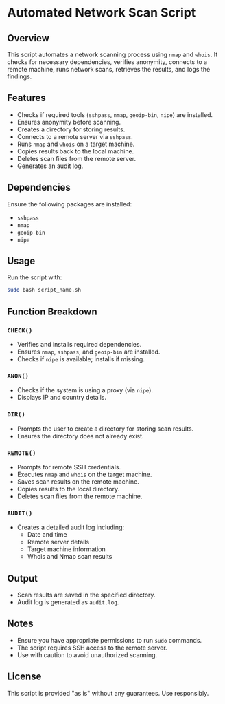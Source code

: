 # Automated Network Scan Script

## Overview
This script automates a network scanning process using `nmap` and `whois`. It checks for necessary dependencies, verifies anonymity, connects to a remote machine, runs network scans, retrieves the results, and logs the findings.

## Features
- Checks if required tools (`sshpass`, `nmap`, `geoip-bin`, `nipe`) are installed.
- Ensures anonymity before scanning.
- Creates a directory for storing results.
- Connects to a remote server via `sshpass`.
- Runs `nmap` and `whois` on a target machine.
- Copies results back to the local machine.
- Deletes scan files from the remote server.
- Generates an audit log.

## Dependencies
Ensure the following packages are installed:
- `sshpass`
- `nmap`
- `geoip-bin`
- `nipe`

## Usage
Run the script with:
```bash
sudo bash script_name.sh
```

## Function Breakdown
### `CHECK()`
- Verifies and installs required dependencies.
- Ensures `nmap`, `sshpass`, and `geoip-bin` are installed.
- Checks if `nipe` is available; installs if missing.

### `ANON()`
- Checks if the system is using a proxy (via `nipe`).
- Displays IP and country details.

### `DIR()`
- Prompts the user to create a directory for storing scan results.
- Ensures the directory does not already exist.

### `REMOTE()`
- Prompts for remote SSH credentials.
- Executes `nmap` and `whois` on the target machine.
- Saves scan results on the remote machine.
- Copies results to the local directory.
- Deletes scan files from the remote machine.

### `AUDIT()`
- Creates a detailed audit log including:
  - Date and time
  - Remote server details
  - Target machine information
  - Whois and Nmap scan results

## Output
- Scan results are saved in the specified directory.
- Audit log is generated as `audit.log`.

## Notes
- Ensure you have appropriate permissions to run `sudo` commands.
- The script requires SSH access to the remote server.
- Use with caution to avoid unauthorized scanning.

## License
This script is provided "as is" without any guarantees. Use responsibly.
